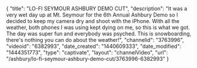 {
    "title": "LO-FI SEYMOUR ASHBURY DEMO CUT",
    "description": "It was a very wet day up at Mt. Seymour for the 6th Annual Ashbury Demo so I decided to keep my camera dry and shoot with the iPhone. With all the weather, both phones I was using kept dying on me, so this is what we got. The day was super fun and everybody was psyched. This is snowboarding, there's nothing you can do about the weather!",
    "channelid": "3763996",
    "videoid": "6382993",
    "date_created": "1440609333",
    "date_modified": "1444351773",
    "type": "captivate",
    "layout": "channelVideo",
    "url": "\/ashbury\/lo-fi-seymour-ashbury-demo-cut\/3763996-6382993"
}